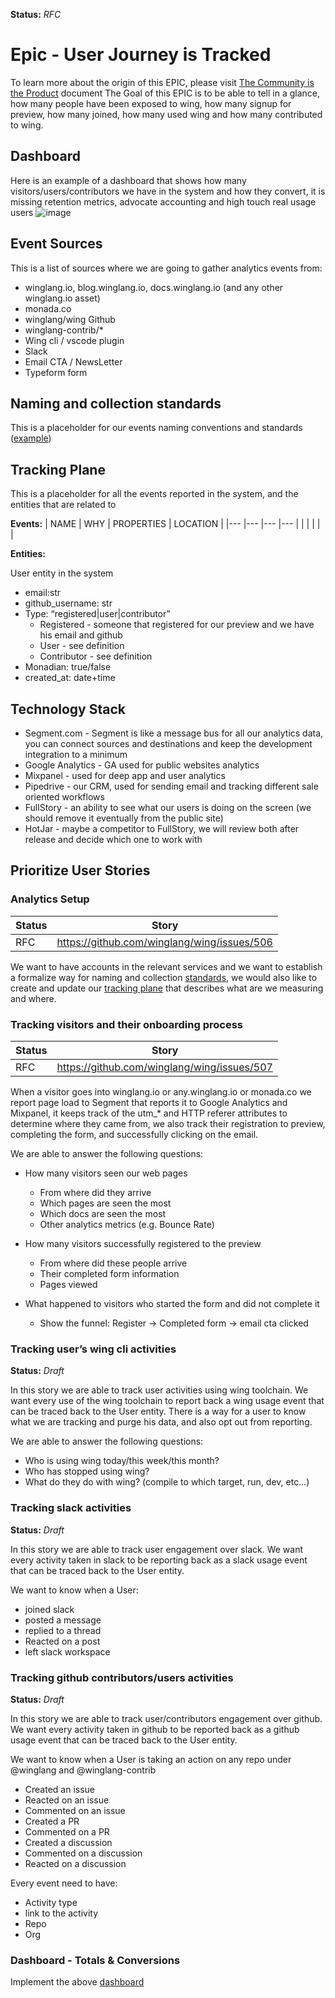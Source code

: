 **Status:** _RFC_

# Epic - User Journey is Tracked

To learn more about the origin of this EPIC, please visit [The Community is the Product](/rfcs/the-community-is-the-product.md) document 
The Goal of this EPIC is to be able to tell in a glance, how many people have been exposed to wing, how many signup for preview, how many joined, how many used wing and how many contributed to wing. 

## Dashboard

Here is an example of a dashboard that shows how many visitors/users/contributors we have in the system and how they convert, it is missing retention metrics, advocate accounting and high touch real usage users
![image](https://user-images.githubusercontent.com/1727147/200826865-2f164ceb-6bbe-47c7-adf2-233260539238.png)

## Event Sources

This is a list of sources where we are going to gather analytics events from:

- winglang.io, blog.winglang.io, docs.winglang.io (and any other winglang.io asset)
- monada.co
- winglang/wing Github
- winglang-contrib/*
- Wing cli / vscode plugin
- Slack
- Email CTA / NewsLetter
- Typeform form

## Naming and collection standards

This is a placeholder for our events naming conventions and standards ([example](https://segment.com/docs/protocols/tracking-plan/best-practices/#formalize-your-naming-and-collection-standards))

## Tracking Plane

This is a placeholder for all the events reported in the system, and the entities that are related to 

**Events:**
| NAME | WHY | PROPERTIES | LOCATION |
|---   |---  |---         |---       | 
|      |     |            |          |

**Entities:**

User entity in the system
- email:str
- github_username: str
- Type: “registered|user|contributor” 
  - Registered - someone that registered for our preview and we have his email and github
  - User - see definition
  - Contributor - see definition
- Monadian: true/false 
- created_at: date+time



## Technology Stack

- Segment.com - Segment is like a message bus for all our analytics data, you can connect sources and destinations and keep the development integration to a minimum 
- Google Analytics - GA used for public websites analytics 
- Mixpanel - used for deep app and user analytics 
- Pipedrive - our CRM, used for sending email and tracking different sale oriented workflows
- FullStory - an ability to see what our users is doing on the screen (we should remove it eventually from the public site) 
- HotJar - maybe a competitor to FullStory, we will review both after release and decide which one to work with

## Prioritize User Stories

### Analytics Setup 

| Status | Story| 
| --- | --- | 
| RFC    | https://github.com/winglang/wing/issues/506 |


We want to have accounts in the relevant services and we want to establish a formalize way for naming and collection [standards](#Naming-and-collection-standards), we would also like to create and update our [tracking plane](#Tracking-Plane) that describes what are we measuring and where.

### Tracking visitors and their onboarding process

| Status | Story| 
| --- | --- | 
| RFC    | https://github.com/winglang/wing/issues/507 |


When a visitor goes into winglang.io or any.winglang.io or monada.co we report page load to Segment that reports it to Google Analytics and Mixpanel, it keeps track of the utm_\* and HTTP referer attributes to determine where they came from, we also track their registration to preview, completing the form, and successfully clicking on the email.

We are able to answer the following questions:
- How many visitors seen our web pages
  - From where did they arrive 
  - Which pages are seen the most
  - Which docs are seen the most 
  - Other analytics metrics (e.g. Bounce Rate)

- How many visitors successfully registered to the preview
  - From where did these people arrive 
  - Their completed form information
  - Pages viewed 

- What happened to visitors who started the form and did not complete it 
  - Show the funnel: Register → Completed form → email cta clicked

### Tracking user’s wing cli activities

**Status:** _Draft_

In this story we are able to track user activities using wing toolchain. We want every use of the wing toolchain to report back a wing usage event that can be traced back to the User entity.  There is a way for a user to know what we are tracking and purge his data, and also opt out from reporting. 

We are able to answer the following questions:
- Who is using wing today/this week/this month?
- Who has stopped using wing? 
- What do they do with wing? (compile to which target, run, dev, etc...)

### Tracking slack activities 

**Status:** _Draft_

In this story we are able to track user engagement over slack. We want every activity taken in slack to be reporting back as a slack usage event that can be traced back to the User entity.

We want to know when a User:
- joined slack
- posted a message 
- replied to a thread
- Reacted on a post
- left slack workspace 

### Tracking github contributors/users activities 

**Status:** _Draft_

In this story we are able to track user/contributors engagement over github. We want every activity taken in github to be reported back as a github usage event that can be traced back to the User entity.

We want to know when a User is taking an action on any repo under @winglang and @winglang-contrib 
- Created an issue
- Reacted on an issue
- Commented on an issue
- Created a PR
- Commented on a PR 
- Created a discussion
- Commented on a discussion
- Reacted on a discussion 

Every event need to have:
- Activity type  
- link to the activity 
- Repo
- Org

### Dashboard - Totals & Conversions

Implement the above [dashboard](#dashboard) 





